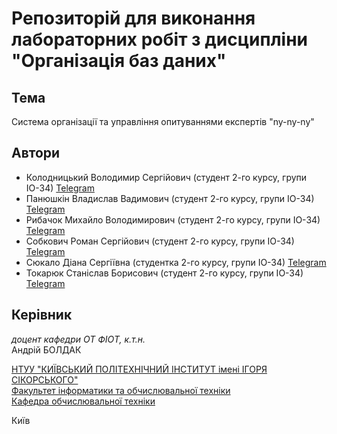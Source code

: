 # Репозиторій для виконання лабораторних робіт з дисципліни "Організація баз даних"

## Тема
Система організації та управління опитуваннями експертів "ny-ny-ny"

## Автори
- Колодницький Володимир Сергійович (студент 2-го курсу, групи ІО-34) [Telegram](https://t.me/biocidee)
- Панюшкін Владислав Вадимович (студент 2-го курсу, групи ІО-34) [Telegram](https://t.me/Nightcore_Bomb)
- Рибачок Михайло Володимирович (студент 2-го курсу, групи ІО-34) [Telegram](https://t.me/Misha_Rybachok)
- Собкович Роман Сергійович (студент 2-го курсу, групи ІО-34) [Telegram](https://t.me/romanntuk)
- Сюкало Діана Сергіївна (студентка 2-го курсу, групи ІО-34) [Telegram](https://t.me/diana_siukalo)
- Токарюк Станіслав Борисович (студент 2-го курсу, групи ІО-34) [Telegram](https://t.me/StasTokariuk)


## Керівник
_доцент кафедри ОТ ФІОТ, к.т.н._  
Андрій БОЛДАК  

[НТУУ "КИЇВСЬКИЙ ПОЛІТЕХНІЧНИЙ ІНСТИТУТ імені ІГОРЯ СІКОРСЬКОГО"](https://kpi.ua/)  
[Факультет інформатики та обчислювальної техніки](https://fiot.kpi.ua/)  
[Кафедра обчислювальної техніки](https://ot.fiot.kpi.ua/)  

Київ
